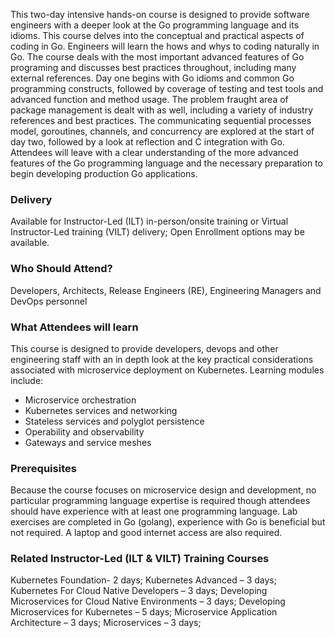 <!-- Deploying and Instrumenting Microservices on Kubernetes -->

This two-day intensive hands-on course is designed to provide software engineers with a deeper look at the Go programming language and its idioms. This course delves into the conceptual and practical aspects of coding in Go. Engineers will learn the hows and whys to coding naturally in Go. The course deals with the most important advanced features of Go programing and discusses best practices throughout, including many external references. Day one begins with Go idioms and common Go programming constructs, followed by coverage of testing and test tools and advanced function and method usage. The problem fraught area of package management is dealt with as well, including a variety of industry references and best practices. The communicating sequential processes model, goroutines, channels, and concurrency are explored at the start of day two, followed by a look at reflection and C integration with Go. Attendees will leave with a clear understanding of the more advanced features of the Go programming language and the necessary preparation to begin developing production Go applications.


### Delivery

Available for Instructor-Led (ILT) in-person/onsite training or Virtual Instructor-Led training (VILT) delivery; Open Enrollment options may be available.


### Who Should Attend?

Developers, Architects, Release Engineers (RE), Engineering Managers and DevOps personnel


### What Attendees will learn

This course is designed to provide developers, devops and other engineering staff with an in depth look at the key practical considerations associated with microservice deployment on Kubernetes. Learning modules include:

- Microservice orchestration
- Kubernetes services and networking
- Stateless services and polyglot persistence
- Operability and observability
- Gateways and service meshes


### Prerequisites

Because the course focuses on microservice design and development, no particular programming language expertise is required though attendees should have experience with at least one programming language. Lab exercises are completed in Go (golang), experience with Go is beneficial but not required. A laptop and good internet access are also required.


### Related  Instructor-Led (ILT & VILT) Training Courses

Kubernetes Foundation- 2 days; Kubernetes Advanced – 3 days; Kubernetes For Cloud Native Developers – 3 days; Developing Microservices for Cloud Native Environments – 3 days; Developing Microservices for Kubernetes – 5 days; Microservice Application Architecture – 3 days; Microservices – 3 days;



